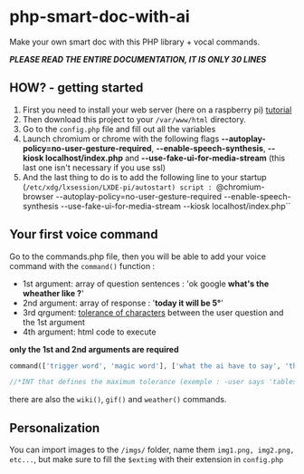 # php-smart-doc-with-ai
Make your own smart doc with this PHP library + vocal commands.

___PLEASE READ THE ENTIRE DOCUMENTATION, IT IS ONLY 30 LINES___

## HOW? - getting started

1. First you need to install your web server (here on a raspberry pi) [tutorial](https://howtoraspberrypi.com/how-to-install-web-server-raspberry-pi-lamp/)
2. Then download this project to your ``/var/www/html`` directory.
3. Go to the ``config.php`` file and fill out all the variables
4. Launch chromium or chrome with the following flags __--autoplay-policy=no-user-gesture-required__, __--enable-speech-synthesis__, __--kiosk localhost/index.php__ and __--use-fake-ui-for-media-stream__ (this last one isn't necessary if you use ssl) 
5. And the last thing to do is to add the following line to your startup (``/etc/xdg/lxsession/LXDE-pi/autostart) script : ``@chromium-browser --autoplay-policy=no-user-gesture-required --enable-speech-synthesis --use-fake-ui-for-media-stream --kiosk localhost/index.php``

## Your first voice command

Go to the commands.php file, then you will be able to add your voice command with the ``command()`` function :
* 1st argument: array of question sentences : 'ok google __what's the wheather like ?__'
* 2nd argument: array of response : '__today it will be 5°__'
* 3rd qrgument: [tolerance of characters](https://www.php.net/manual/fr/function.levenshtein.php) between the user question and the 1st argument
* 4th argument: html code to execute

**only the 1st and 2nd arguments are required**
```php
command(['trigger word', 'magic word'], ['what the ai have to say', 'the ai must say'], 2*, 'html code to execute');

//*INT that defines the maximum tolerance (exemple : -user says 'tables' -word registered is 'table' => the tolerance must be 1)

```

there are also the ``wiki()``, ``gif()`` and ``weather()`` commands.


## Personalization

You can import images to the ``/imgs/`` folder, name them ``img1.png, img2.png, etc...``, but make sure to fill the ``$extimg`` with their extension in ``config.php``
